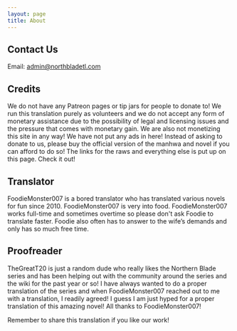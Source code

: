 ```yaml
---
layout: page
title: About
---
```


## Contact Us

Email: admin@northbladetl.com

## Credits

We do not have any Patreon pages or tip jars for people to donate to! We run this translation purely as volunteers and we do not accept any form of monetary assistance due to the possibility of legal and licensing issues and the pressure that comes with monetary gain. We are also not monetizing this site in any way! We have not put any ads in here! Instead of asking to donate to us, please buy the official version of the manhwa and novel if you can afford to do so! The links for the raws and everything else is put up on this page. Check it out!

## Translator

FoodieMonster007 is a bored translator who has translated various novels for fun since 2010. FoodieMonster007 is very into food. FoodieMonster007 works full-time and sometimes overtime so please don't ask Foodie to translate faster. Foodie also often has to answer to the wife’s demands and only has so much free time.

## Proofreader

TheGreatT20 is just a random dude who really likes the Northern Blade series and has been helping out with the community around the series and the wiki for the past year or so! I have always wanted to do a proper translation of the series and when FoodieMonster007 reached out to me with a translation, I readily agreed! I guess I am just hyped for a proper translation of this amazing novel! All thanks to FoodieMonster007!

Remember to share this translation if you like our work!